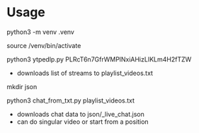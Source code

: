 # Usage

python3 -m venv .venv

source /venv/bin/activate

python3 ytpedlp.py PLRcT6n7GfrWMPlNxiAHizLIKLm4H2fTZW
- downloads list of streams to playlist_videos.txt

mkdir json

python3 chat_from_txt.py playlist_videos.txt
- downloads chat data to json/<videoId>_live_chat.json
- can do singular video or start from a position



